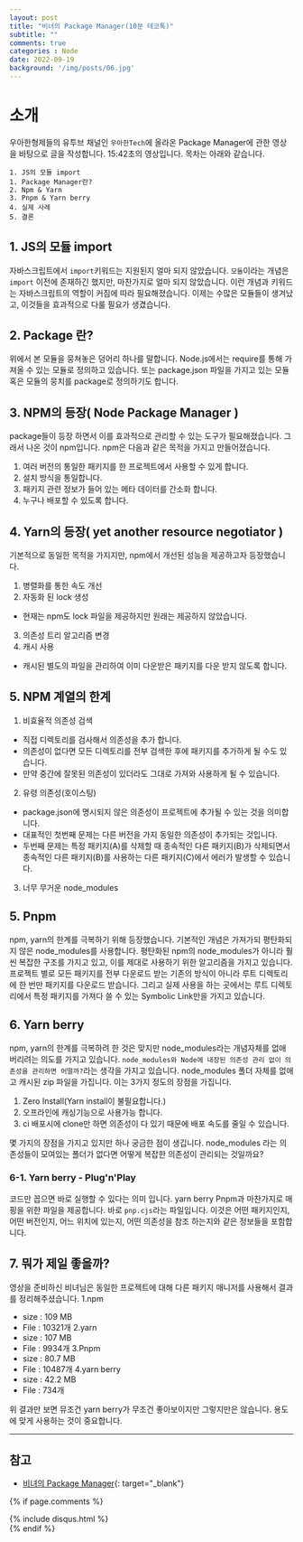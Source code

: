 ```yaml
---
layout: post
title: "비녀의 Package Manager(10분 테코톡)"
subtitle: ""
comments: true
categories : Node
date: 2022-09-19
background: '/img/posts/06.jpg'
---
```


# 소개
우아한형제들의 유투브 채널인 `우아한Tech`에 올라온 Package Manager에 관한 영상을 바탕으로 글을 작성합니다.
15:42초의 영상입니다.
목차는 아래와 같습니다.
```
1. JS의 모듈 import
1. Package Manager란?
2. Npm & Yarn
3. Pnpm & Yarn berry
4. 실제 사례
5. 결론
```

## 1. JS의 모듈 import
자바스크립트에서 `import`키워드는 지원된지 얼마 되지 않았습니다.
`모듈`이라는 개념은 `import` 이전에 존재하긴 했지만, 마찬가지로 얼마 되지 않았습니다.
이런 개념과 키워드는 자바스크립트의 역할이 커짐에 따라 필요해졌습니다.
이제는 수많은 모듈들이 생겨났고, 이것들을 효과적으로 다룰 필요가 생겼습니다.

## 2. Package 란?
위에서 본 모듈을 뭉쳐놓은 덩어리 하나를 말합니다.
Node.js에서는 require를 통해 가져올 수 있는 모듈로 정의하고 있습니다.
또는 package.json 파일을 가지고 있는 모듈 혹은 모듈의 뭉치를 package로 정의하기도 합니다.

## 3. NPM의 등장( Node Package Manager )
package들이 등장 하면서 이를 효과적으로 관리할 수 있는 도구가 필요해졌습니다.
그래서 나온 것이 npm입니다.
npm은 다음과 같은 목적을 가지고 만들어졌습니다.
1. 여러 버전의 통일한 패키지를 한 프로젝트에서 사용할 수 있게 합니다.
2. 설치 방식을 통일합니다.
3. 패키지 관련 정보가 들어 있는 메타 데이터를 간소화 합니다.
4. 누구나 배포할 수 있도록 합니다.

## 4. Yarn의 등장( yet another resource negotiator )
기본적으로 동일한 목적을 가지지만, npm에서 개선된 성능을 제공하고자 등장했습니다.
1. 병렬화를 통한 속도 개선
2. 자동화 된 lock 생성
  - 현재는 npm도 lock 파일을 제공하지만 원래는 제공하지 않았습니다.
3. 의존성 트리 알고리즘 변경
4. 캐시 사용
  - 캐시된 별도의 파일을 관리하여 이미 다운받은 패키지를 다운 받지 않도록 합니다.

## 5. NPM 계열의 한계
1. 비효율적 의존성 검색
  - 직접 디렉토리를 검사해서 의존성을 추가 합니다.
  - 의존성이 없다면 모든 디렉토리를 전부 검색한 후에 패키지를 추가하게 될 수도 있습니다.
  - 만약 중간에 잘못된 의존성이 있더라도 그대로 가져와 사용하게 될 수 있습니다.
2. 유령 의존성(호이스팅)
  - package.json에 명시되지 않은 의존성이 프로젝트에 추가될 수 있는 것을 의미합니다.
  - 대표적인 첫번째 문제는 다른 버전을 가지 동일한 의존성이 추가되는 것입니다.
  - 두번째 문제는 특정 패키지(A)를 삭제할 때 종속적인 다른 패키지(B)가 삭제되면서 종속적인 다른 패키지(B)를 사용하는 다른 패키지(C)에서 에러가 발생할 수 있습니다.
3. 너무 무거운 node_modules

## 5. Pnpm
npm, yarn의 한계를 극복하기 위해 등장했습니다.
기본적인 개념은 가져가되 평탄화되지 않은 node_modules를 사용합니다.
평탄화된 npm의 node_modules가 아니라 훨씬 복잡한 구조를 가지고 있고, 이를 제대로 사용하기 위한 알고리즘을 가지고 있습니다.
프로젝트 별로 모든 패키지를 전부 다운로드 받는 기존의 방식이 아니라 루트 디렉토리에 한 번만 패키지를 다운로드 받습니다.
그리고 실제 사용을 하는 곳에서는 루트 디렉토리에서 특정 패키지를 가져다 쓸 수 있는 Symbolic Link만을 가지고 있습니다.

## 6. Yarn berry
npm, yarn의 한계를 극복하려 한 것은 맞지만 node_modules라는 개념자체를 없애 버리려는 의도를 가지고 있습니다.
`node_modules와 Node에 내장된 의존성 관리 없이 의존성을 관리하면 어떨까?`라는 생각을 가지고 있습니다.
node_modules 폴더 자체를 없애고 캐시된 zip 파일을 가집니다.
이는 3가지 정도의 장점을 가집니다.
1. Zero Install(Yarn install이 불필요합니다.)
2. 오프라인에 캐싱기능으로 사용가능 합니다.
3. ci 배포시에 clone만 하면 의존성이 다 있기 때문에 배포 속도를 줄일 수 있습니다.

몇 가지의 장점을 가지고 있지만 하나 궁금한 점이 생깁니다.
node_modules 라는 의존성들이 모여있는 폴더가 없다면 어떻게 복잡한 의존성이 관리되는 것일까요?

### 6-1. Yarn berry - Plug'n'Play
코드만 꼽으면 바로 실행할 수 있다는 의미 입니다.
yarn berry Pnpm과 마찬가지로 매핑을 위한 파일을 제공합니다.
바로 `pnp.cjs`라는 파일입니다.
이것은 어떤 패키지인지, 어떤 버전인지, 어느 위치에 있는지, 어떤 의존성을 참조 하는지와 같은 정보들을 포함합니다.

## 7. 뭐가 제일 좋을까?
영상을 준비하신 비녀님은 동일한 프로젝트에 대해 다른 패키지 매니저를 사용해서 결과를 정리해주셨습니다.
1.npm
  - size : 109 MB
  - File : 10321개
2.yarn
  - size : 107 MB
  - File : 9934개
3.Pnpm
  - size : 80.7 MB
  - File : 10487개
4.yarn berry
  - size : 42.2 MB
  - File : 734개

위 결과만 보면 뮤조건 yarn berry가 무조건 좋아보이지만 그렇지만은 않습니다.
용도에 맞게 사용하는 것이 중요합니다.

---
## 참고
- [비녀의 Package Manager](https://m.youtube.com/watch?v=Ds7EjE8Rhjs){: target="_blank"}


{% if page.comments %}
<div id="post-disqus" class="container">
{% include disqus.html %}
</div>
{% endif %}
